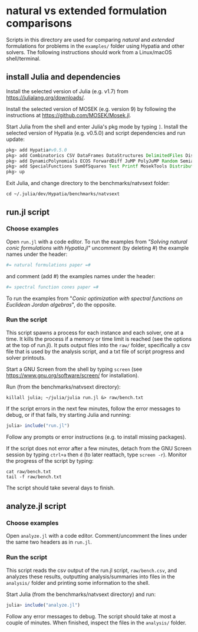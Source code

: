 # natural vs extended formulation comparisons

Scripts in this directory are used for comparing _natural_ and _extended_
formulations for problems in the `examples/` folder using Hypatia and other 
solvers.
The following instructions should work from a Linux/macOS shell/terminal.

## install Julia and dependencies

Install the selected version of Julia (e.g. v1.7) from
https://julialang.org/downloads/.

Install the selected version of MOSEK (e.g. version 9) by following the
instructions at https://github.com/MOSEK/Mosek.jl.

Start Julia from the shell and enter Julia's pkg mode by typing `]`.
Install the selected version of Hypatia (e.g. v0.5.0) and script dependencies
and run update:
```julia
pkg> add Hypatia#v0.5.0
pkg> add Combinatorics CSV DataFrames DataStructures DelimitedFiles Distributions
pkg> add DynamicPolynomials ECOS ForwardDiff JuMP PolyJuMP Random SemialgebraicSets
pkg> add SpecialFunctions SumOfSquares Test Printf MosekTools Distributed
pkg> up
```

Exit Julia, and change directory to the benchmarks/natvsext folder:
```shell
cd ~/.julia/dev/Hypatia/benchmarks/natvsext
```

## run.jl script

### Choose examples

Open `run.jl` with a code editor. 
To run the examples from _"Solving natural conic formulations with Hypatia.jl"_
uncomment (by deleting #) the example names under the header:
```jl
#= natural formulations paper =#
```
and comment (add #) the examples names under the header:
```jl
#= spectral function cones paper =#
```
To run the examples from "_Conic optimization with spectral functions on 
Euclidean Jordan algebras_", do the opposite.

### Run the script

This script spawns a process for each instance and each solver, one at a time.
It kills the process if a memory or time limit is reached (see the options at
the top of run.jl).
It puts output files into the `raw/` folder, specifically a csv file that is used
by the analysis script, and a txt file of script progress and solver printouts.

Start a GNU Screen from the shell by typing `screen`
(see https://www.gnu.org/software/screen/ for installation).

Run (from the benchmarks/natvsext directory):
```shell
killall julia; ~/julia/julia run.jl &> raw/bench.txt
```
If the script errors in the next few minutes, follow the error messages to debug,
or if that fails, try starting Julia and running:
```julia
julia> include("run.jl")
```
Follow any prompts or error instructions (e.g. to install missing packages).

If the script does not error after a few minutes, detach from the GNU Screen
session by typing `ctrl+a` then `d` (to later reattach, type `screen -r`).
Monitor the progress of the script by typing:
```shell
cat raw/bench.txt
tail -f raw/bench.txt
```
The script should take several days to finish.

## analyze.jl script

### Choose examples

Open `analyze.jl` with a code editor. 
Comment/uncomment the lines under the same two headers as in `run.jl`.

### Run the script

This script reads the csv output of the run.jl script, `raw/bench.csv`, and
analyzes these results, outputting analysis/summaries into files in the
`analysis/` folder and printing some information to the shell.

Start Julia (from the benchmarks/natvsext directory) and run:
```julia
julia> include("analyze.jl")
```
Follow any error messages to debug.
The script should take at most a couple of minutes.
When finished, inspect the files in the `analysis/` folder.
